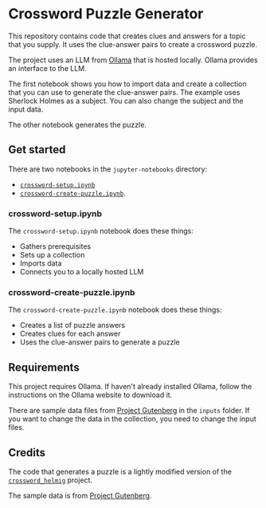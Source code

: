 # Crossword Puzzle Generator

This repository contains code that creates clues and answers for a topic
that you supply. It uses the clue-answer pairs to create a crossword puzzle.

The project uses an LLM from [Ollama](https://ollama.com/) that is hosted
locally. Ollama provides an interface to the LLM.

The first notebook shows you how to import data and create a collection that
you can use to generate the clue-answer pairs. The example uses Sherlock Holmes
as a subject. You can also change the subject and the input data.

The other notebook generates the puzzle.

## Get started

There are two notebooks in the `jupyter-notebooks` directory:

- [`crossword-setup.ipynb`](jupyter-notebooks/crossword-setup.ipynb)
- [`crossword-create-puzzle.ipynb`](jupyter-notebooks/crossword-create-puzzle.ipynb).

### crossword-setup.ipynb

The `crossword-setup.ipynb` notebook does these things:

- Gathers prerequisites
- Sets up a collection
- Imports data
- Connects you to a locally hosted LLM

### crossword-create-puzzle.ipynb

The `crossword-create-puzzle.ipynb` notebook does these things:

- Creates a list of puzzle answers
- Creates clues for each answer
- Uses the clue-answer pairs to generate a puzzle

## Requirements

This project requires Ollama. If haven't already installed Ollama, follow the
instructions on the Ollama website to download it.

There are sample data files from [Project Gutenberg](https://www.gutenberg.org/)
in the `inputs` folder. If you want to change the data in the collection, you
need to change the input files.

## Credits

The code that generates a puzzle is a lightly modified version of the
[`crossword_helmig`](https://github.com/jeremy886/crossword_helmig) project.

The sample data is from [Project Gutenberg](https://www.gutenberg.org/).

